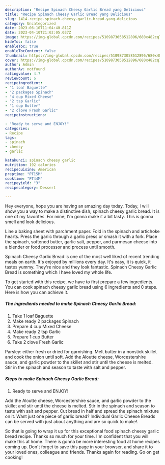 ```yaml
---
description: "Recipe Spinach Cheesy Garlic Bread yang Delicious"
title: "Recipe Spinach Cheesy Garlic Bread yang Delicious"
slug: 1414-recipe-spinach-cheesy-garlic-bread-yang-delicious
category: Uncategorized
date: 2023-06-10T11:04:40.811Z
date: 2023-04-10T21:02:05.037Z
image: https://img-global.cpcdn.com/recipes/5109873058512896/680x482cq70/spinach-cheesy-garlic-bread-recipe-main-photo.jpg
hideToc: false
enableToc: true
enableTocContent: false
thumbnail: https://img-global.cpcdn.com/recipes/5109873058512896/680x482cq70/spinach-cheesy-garlic-bread-recipe-main-photo.jpg
cover: https://img-global.cpcdn.com/recipes/5109873058512896/680x482cq70/spinach-cheesy-garlic-bread-recipe-main-photo.jpg
author: Admin
authorAv: notfound
ratingvalue: 4.7
reviewcount: 6
recipeingredient:
- "1 loaf Baguette"
- "2 packages Spinach"
- "4 cup Mixed Cheese"
- "2 tsp Garlic"
- "1 cup Butter"
- "2 clove Fresh Garlic"
recipeinstructions:

- "Ready to serve and ENJOY!"
categories:
- Recipe
tags:
- spinach
- cheesy
- garlic

katakunci: spinach cheesy garlic 
nutrition: 192 calories
recipecuisine: American
preptime: "PT15M"
cooktime: "PT44M"
recipeyield: "3"
recipecategory: Dessert

---
```



Hey everyone, hope you are having an amazing day today. Today, I will show you a way to make a distinctive dish, spinach cheesy garlic bread. It is one of my favorites. For mine, I'm gonna make it a bit tasty. This is gonna smell and look delicious.

Line a baking sheet with parchment paper. Fold in the spinach and artichoke hearts. Press the garlic through a garlic press or smash it with a fork. Place the spinach, softened butter, garlic salt, pepper, and parmesan cheese into a blender or food processor and process until smooth.

Spinach Cheesy Garlic Bread is one of the most well liked of recent trending meals on earth. It's enjoyed by millions every day. It's easy, it is quick, it tastes yummy. They're nice and they look fantastic. Spinach Cheesy Garlic Bread is something which I have loved my whole life.


To get started with this recipe, we have to first prepare a few ingredients. You can cook spinach cheesy garlic bread using 6 ingredients and 0 steps. Here is how you can achieve it.

<!--inarticleads1-->

##### The ingredients needed to make Spinach Cheesy Garlic Bread:

1. Take 1 loaf Baguette
1. Make ready 2 packages Spinach
1. Prepare 4 cup Mixed Cheese
1. Make ready 2 tsp Garlic
1. Prepare 1 cup Butter
1. Take 2 clove Fresh Garlic


Parsley: either fresh or dried for garnishing. Melt butter in a nonstick skillet and cook the onion until soft. Add the Aloutte cheese, Worcestershire sauce, and garlic powder to the skillet and stir until the cheese is melted. Stir in the spinach and season to taste with salt and pepper. 

<!--inarticleads2-->

##### Steps to make Spinach Cheesy Garlic Bread:


1. Ready to serve and ENJOY!

Add the Aloutte cheese, Worcestershire sauce, and garlic powder to the skillet and stir until the cheese is melted. Stir in the spinach and season to taste with salt and pepper. Cut bread in half and spread the spinach mixture on it. Want just one piece of garlic bread? Individual Garlic Cheese Breads can be served with just about anything and are so quick to make!. 

So that is going to wrap it up for this exceptional food spinach cheesy garlic bread recipe. Thanks so much for your time. I'm confident that you will make this at home. There is gonna be more interesting food at home recipes coming up. Don't forget to save this page in your browser, and share it to your loved ones, colleague and friends. Thanks again for reading. Go on get cooking!
